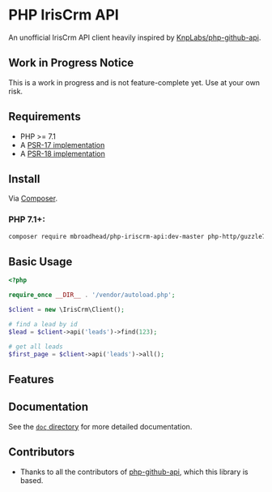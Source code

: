 # PHP IrisCrm API

An unofficial IrisCrm API client heavily inspired by [KnpLabs/php-github-api](https://github.com/KnpLabs/php-github-api).

## Work in Progress Notice

This is a work in progress and is not feature-complete yet. Use at your own risk.

## Requirements

* PHP >= 7.1
* A [PSR-17 implementation](https://packagist.org/providers/psr/http-factory-implementation)
* A [PSR-18 implementation](https://packagist.org/providers/psr/http-client-implementation)

## Install

Via [Composer](https://getcomposer.org).

### PHP 7.1+:
```bash
composer require mbroadhead/php-iriscrm-api:dev-master php-http/guzzle7-adapter http-interop/http-factory-discovery
```

## Basic Usage

```php
<?php

require_once __DIR__ . '/vendor/autoload.php';

$client = new \IrisCrm\Client();

# find a lead by id
$lead = $client->api('leads')->find(123);

# get all leads
$first_page = $client->api('leads')->all();

```

## Features

## Documentation

See the [`doc` directory](doc/) for more detailed documentation.

## Contributors

- Thanks to all the contributors of [php-github-api](https://github.com/KnpLabs/php-github-api), which this library is based.
